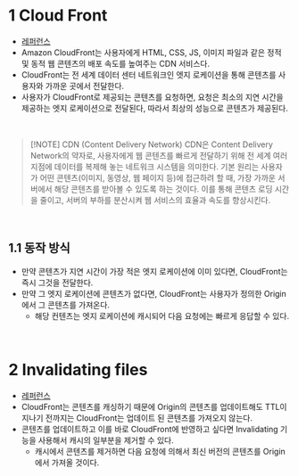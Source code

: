 # 1 Cloud Front

- [레퍼런스](https://docs.aws.amazon.com/AmazonCloudFront/latest/DeveloperGuide/Introduction.html)
- Amazon CloudFront는 사용자에게 HTML, CSS, JS, 이미지 파일과 같은 정적 및 동적 웹 콘텐츠의 배포 속도를 높여주는 CDN 서비스다.
- CloudFront는 전 세계 데이터 센터 네트워크인 엣지 로케이션을 통해 콘텐츠를 사용자와 가까운 곳에서 전달한다.
- 사용자가 CloudFront로 제공되는 콘텐츠를 요청하면, 요청은 최소의 지연 시간을 제공하는 엣지 로케이션으로 전달된다, 따라서 최상의 성능으로 콘텐츠가 제공된다.

<br>


> [!NOTE] CDN (Content Delivery Network)
 CDN은 Content Delivery Network의 약자로, 사용자에게 웹 콘텐츠를 빠르게 전달하기 위해 전 세계 여러 지점에 데이터를 복제해 놓는 네트워크 시스템을 의미한다. 기본 원리는 사용자가 어떤 콘텐츠(이미지, 동영상, 웹 페이지 등)에 접근하려 할 때, 가장 가까운 서버에서 해당 콘텐츠를 받아볼 수 있도록 하는 것이다. 이를 통해 콘텐츠 로딩 시간을 줄이고, 서버의 부하를 분산시켜 웹 서비스의 효율과 속도를 향상시킨다.

<br>

## 1.1 동작 방식

- 만약 콘텐츠가 지연 시간이 가장 적은 엣지 로케이션에 이미 있다면, CloudFront는 즉시 그것을 전달한다.
- 만약 그 엣지 로케이션에 콘텐츠가 없다면, CloudFront는 사용자가 정의한 Origin에서 그 콘텐츠를 가져온다.
	- 해당 컨텐츠는 엣지 로케이션에 캐시되어 다음 요청에는 빠르게 응답할 수 있다.

<br>

# 2 Invalidating files

- [레퍼런스](https://docs.aws.amazon.com/AmazonCloudFront/latest/DeveloperGuide/Invalidation.html)
- CloudFront는 콘텐츠를 캐싱하기 때문에 Origin의 콘텐츠를 업데이트해도 TTL이 지나기 전까지는 CloudFront는 업데이트 된 콘텐츠를 가져오지 않는다.
- 콘텐츠를 업데이트하고 이를 바로 CloudFront에 반영하고 싶다면 Invalidating 기능을 사용해서 캐시의 일부분을 제거할 수 있다.
	- 캐시에서 콘텐츠를 제거하면 다음 요청에 의해서 최신 버전의 콘텐츠를 Origin에서 가져올 것이다.